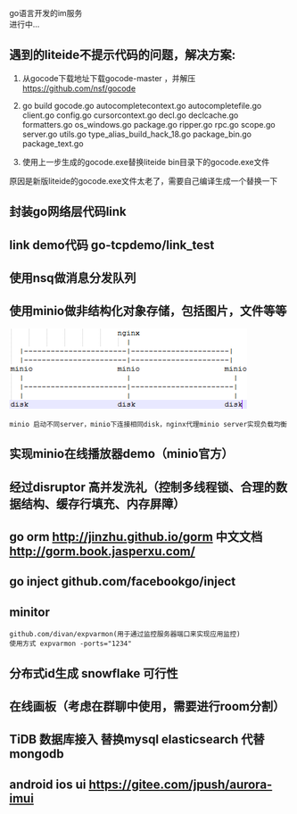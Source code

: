 go语言开发的im服务<br>
进行中...<br>
## 遇到的liteide不提示代码的问题，解决方案:
1. 从gocode下载地址下载gocode-master ，并解压 https://github.com/nsf/gocode<br>

2. go build gocode.go autocompletecontext.go autocompletefile.go client.go config.go cursorcontext.go decl.go declcache.go formatters.go os_windows.go package.go ripper.go rpc.go scope.go server.go utils.go type_alias_build_hack_18.go package_bin.go package_text.go<br>

3. 使用上一步生成的gocode.exe替换liteide bin目录下的gocode.exe文件<br>

原因是新版liteide的gocode.exe文件太老了，需要自己编译生成一个替换一下<br>

## 封装go网络层代码link
## link demo代码 go-tcpdemo/link_test

## 使用nsq做消息分发队列

## 使用minio做非结构化对象存储，包括图片，文件等等
![minio负载均衡思路](https://raw.githubusercontent.com/panenming/go-im/master/minioloadbalance.jpg)
	
	minio 启动不同server，minio下连接相同disk，nginx代理minio server实现负载均衡
	
## 实现minio在线播放器demo（minio官方）

## 经过disruptor 高并发洗礼（控制多线程锁、合理的数据结构、缓存行填充、内存屏障）

## go orm  http://jinzhu.github.io/gorm  中文文档 http://gorm.book.jasperxu.com/

## go inject github.com/facebookgo/inject

## minitor 
	github.com/divan/expvarmon(用于通过监控服务器端口来实现应用监控)
	使用方式 expvarmon -ports="1234" 
	
## 分布式id生成 snowflake 可行性

## 在线画板（考虑在群聊中使用，需要进行room分割）

## TiDB 数据库接入 替换mysql  elasticsearch 代替 mongodb

## android ios ui  https://gitee.com/jpush/aurora-imui

